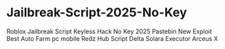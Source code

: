 # Jailbreak-Script-2025-No-Key
Roblox Jailbreak Script Keyless Hack No Key 2025 Pastebin New Exploit Best Auto Farm pc mobile Redz Hub Script Delta Solara Executor Arceus X
